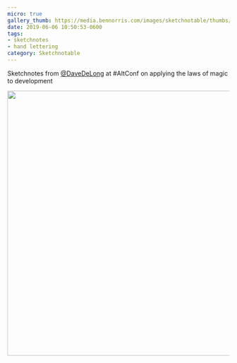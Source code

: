 ```yaml
---
micro: true
gallery_thumb: https://media.bennorris.com/images/sketchnotable/thumbs/alt-conf-2019-delong.jpg
date: 2019-06-06 10:50:53-0600
tags:
- sketchnotes
- hand lettering
category: Sketchnotable
---
```


Sketchnotes from [@DaveDeLong](https://micro.blog/DaveDeLong) at #AltConf on applying the laws of magic to development

<img src="https://media.bennorris.com/images/sketchnotable/general/alt-conf-2019-delong.jpg" width="600" height="600" alt="" />